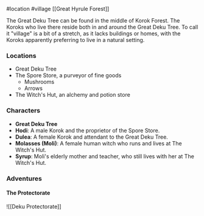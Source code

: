 #location #village [[Great Hyrule Forest]]

The Great Deku Tree can be found in the middle of Korok Forest. The Koroks who live there reside both in and around the Great Deku Tree. To call it "village" is a bit of a stretch, as it lacks buildings or homes, with the Koroks apparently preferring to live in a natural setting.

### Locations
- Great Deku Tree
- The Spore Store, a purveyor of fine goods
	- Mushrooms
	- Arrows
- The Witch's Hut, an alchemy and potion store

### Characters

- **Great Deku Tree**
- **Hodi**: A male Korok and the proprietor of the Spore Store.
- **Dulea**: A female Korok and attendant to the Great Deku Tree.
- **Molasses (Moli)**: A female human witch who runs and lives at The Witch's Hut.
- **Syrup**: Moli's elderly mother and teacher, who still lives with her at The Witch's Hut.

### Adventures

#### The Protectorate

![[Deku Protectorate]]